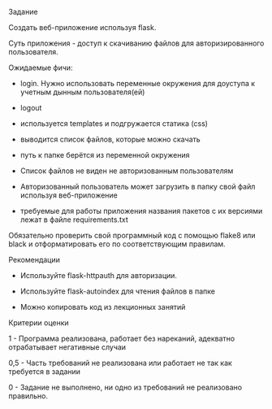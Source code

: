 Задание

Создать веб-приложение используя flask.

Суть приложения - доступ к скачиванию файлов для авторизированного пользователя.



Ожидаемые фичи:

- login. Нужно использовать переменные окружения для доуступа к учетным дынным пользователя(ей)

- logout

- используется templates и подгружается статика (css)

- выводится список файлов, которые можно скачать

- путь к папке берётся из переменной окружения

- Список файлов не виден не авторизованным пользователям

- Авторизованный пользователь может загрузить в папку свой файл используя веб-приложение

- требуемые для работы приложения названия пакетов с их версиями лежат в файле requirements.txt

Обязательно проверить свой программный код с помощью flake8 или black и отформатировать его по соответствующим правилам.



Рекомендации

- Используйте flask-httpauth для авторизации.

- Используйте flask-autoindex для чтения файлов в папке

- Можно копировать код из лекционных занятий



Критерии оценки

1 - Программа реализована, работает без нареканий, адекватно отрабатывает негативные случаи

0,5 - Часть требований не реализована или работает не так как требуется в задании

0 - Задание не выполнено, ни одно из требований не реализовано правильно.
